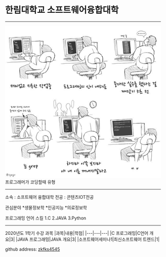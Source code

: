 # 한림대학교 소프트웨어융합대학
---
![이력서사진](EBLOh8zVAAE2sGC.jpg)
프로그래머가 코딩할때 유형

---

소속 : 소프트웨어 융합대학
전공 : 콘텐츠IOT전공

관심분야
*생물정보학
*인공지능
*의료정보학

프로그래밍 언어 스킬
1.C
2.JAVA
3.Python

--------------------

2020년도 1학기 수강 과목
|과목|내용|학점|
|---|---|---|
|C 프로그래밍|C언어 개요|3|
|JAVA 프로그래밍|JAVA 개요|3|
|소프트웨어세미나1|최신소프트웨어 트렌드|1|


github address: [zkfks4545][github]

[github]:http://github.com/zkfks4545
